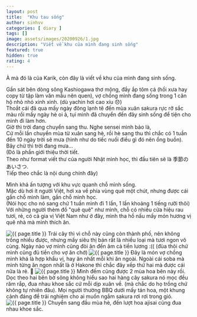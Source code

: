 ```yaml
---
layout: post
title:  "Khu tau sống"
author: sinhvv
categories: [ diary ]
tags: []
image: assets/images/20200926/1.jpg
description: "Viết về khu của mình đang sinh sống"
featured: true
hidden: true
rating: 4
---
```


À mà đó là của Karik, còn đây là viết về khu của mình đang sinh sống.

Gần sát bên dòng sông Kashiogawa thơ mộng, đầy ắp tôm cá (hồi xưa hay copy từ tập làm văn mẫu nên quen), 
vợ chồng mình đang sống trong 1 căn hộ nhỏ nhỏ xinh xinh. (dù yachin hơi cao xíu 😞)  
Thoắt cái đã qua mấy ngày đông lạnh tê đến mùa xuân sakura rực rỡ sắc màu rồi mấy ngày hè oi ả, tụi mình đã chuyển đến đây sinh sống để tiện cho mình đi làm hơn.  
Giờ thì trời đang chuyển sang thu. 
Nghe sensei mình bảo là,  
Cứ mỗi lần chuyển mùa từ xuân sang hè, rồi hè sang thu thì chắc có 1 tuần đến 10 ngày trời sẽ mưa (hình như do tiếc nuối điều gì đó nên ổng buồn).  
Bây chừ thì trời đang mưa...  
(Đó là phần giới thiệu thời tiết.  
Theo như format viết thư của người Nhật mình học, thì đầu tiên sẽ là 季節のあいさつ.  
Tiếp theo chắc là nội dung chính đây)  

Mình khá ấn tượng với khu vực quanh chỗ mình sống.  
Mặc dù hơi ít người Việt, hơi xa về phía vùng quê một chút, nhưng được cái gần chỗ mình làm, gần chỗ mình học.  
(Nói học cho nó sang chứ 1 tuần mình đi 1 lần, 1 lần khoảng 1 tiếng rưỡi thôi)  
Với những người thèm đồ "quê quê" như mình, chỗ có nhiều cửa hiệu rau tươi, rẻ, có cả gia vị Việt Nam như ở đây, mình tha hồ nấu mấy món hương vị quê nhà mà mình thích ăn.

<img class="featured-image img-fluid" src="{{ site.baseurl }}/assets/images/20200926/2.JPG" alt="{{ page.title }}">
Trái cây thì vì chỗ này cũng còn thành phố, nên không trồng nhiều được, nhưng mấy siêu thị bán rất là nhiều loại mà tươi ngon vô cùng.  
Ngày nào vợ mình cũng đòi ăn đến âm cả tiền lương :(( (đùa thôi chứ mình cũng đủ tiền cho vợ ăn chớ)

<img class="featured-image img-fluid" src="{{ site.baseurl }}/assets/images/20200926/3.JPG" alt="{{ page.title }}">
Đây là món vợ chồng mình khá là hợp khẩu vị, hay ăn nhất mỗi khi ăn ngoài.  
Ngoài cái soba mà mình từng ăn ngon nhất là ở Hakone thì chắc đây xếp thứ hai mà được cái nữa là rẻ. 🙂

<img class="featured-image img-fluid" src="{{ site.baseurl }}/assets/images/20200926/4.jpg" alt="{{ page.title }}">
Mình đếm cũng được 2 mùa hoa bên này rồi.  
Dọc theo hai bên bờ sông không hiểu sao hai hàng cây sakura nó mọc đều răm rắp, đua nhau khoe sắc cứ mỗi dịp xuân về.  
(mà chắc do họ trồng chứ không tự nhiên đâu).  
Mọi người thường BBQ dưới mấy tán hoa, một khung cảnh đáng để trải nghiệm cho ai muốn ngắm sakura rơi rơi trong gió.  

<img class="featured-image img-fluid" src="{{ site.baseurl }}/assets/images/20200926/5.JPG" alt="{{ page.title }}">
Chuyển sang đầu mùa hè, đến lượt hoa ajisai cũng đua nhau khoe sắc.





